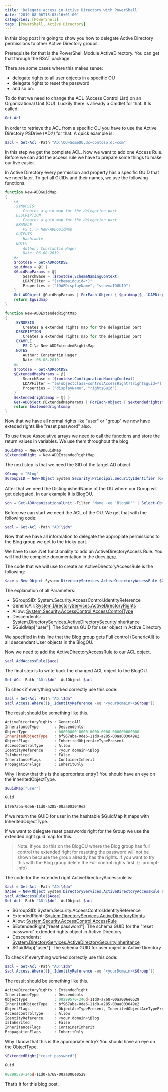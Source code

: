 ```yaml
---
title: 'Delegate access in Active Directory with PowerShell'
date: '2019-08-06T18:03:16+01:00'
categories: [PowerShell]
tags: [PowerShell, Active Directory]
---
```


In this blog post I’m going to show you how to delegate Active Directory permissions to other Active Directory groups.

Prerequisite for that is the PowerShell Module ActiveDirectory.
You can get that through the RSAT package.

There are some cases where this makes sense:

- delegate rights to all user objects in a specific OU
- delegate rights to reset the password
- and so on.

To do that we need to change the ACL (Access Control List) on an Organizational Unit (OU). Luckily there is already a Cmdlet for that.
It Is called:

```powershell
Get-Acl
```

In order to retrieve the ACL from a specific OU you have to use the Active Directory PSDrive (AD:\\) for that. A quick example is:

```powershell
$acl = Get-Acl -Path "AD:\OU=SomeOU,dc=contoso,dc=com"
```

In this step we get the complete ACL. Now we want to add one Access Rule. Before we can add the access rule we have to prepare some things to make our live easier.

In Active Directory every permission and property has a specific GUID that we need later. To get all GUIDs and their names, we use the following functions.

```powershell
function New-ADDGuidMap
{
    <#
    .SYNOPSIS
        Creates a guid map for the delegation part
    .DESCRIPTION
        Creates a guid map for the delegation part
    .EXAMPLE
        PS C:\> New-ADDGuidMap
    .OUTPUTS
        Hashtable
    .NOTES
        Author: Constantin Hager
        Date: 06.08.2019
    #>
    $rootdse = Get-ADRootDSE
    $guidmap = @{ }
    $GuidMapParams = @{
        SearchBase = ($rootdse.SchemaNamingContext)
        LDAPFilter = "(schemaidguid=*)"
        Properties = ("lDAPDisplayName", "schemaIDGUID")
    }
    Get-ADObject @GuidMapParams | ForEach-Object { $guidmap[$_.lDAPDisplayName] = [System.GUID]$_.schemaIDGUID }
    return $guidmap
}

function New-ADDExtendedRightMap
{
    .SYNOPSIS
        Creates a extended rights map for the delegation part
    .DESCRIPTION
        Creates a extended rights map for the delegation part
    .EXAMPLE
        PS C:\> New-ADDExtendedRightsMap
    .NOTES
        Author: Constantin Hager
        Date: 06.08.2019
    #>
    $rootdse = Get-ADRootDSE
    $ExtendedMapParams = @{
        SearchBase = ($rootdse.ConfigurationNamingContext)
        LDAPFilter = "(&(objectclass=controlAccessRight)(rightsguid=*))"
        Properties = ("displayName", "rightsGuid")
    }
    $extendedrightsmap = @{ }
    Get-ADObject @ExtendedMapParams | ForEach-Object { $extendedrightsmap[$_.displayName] = [System.GUID]$_.rightsGuid }
    return $extendedrightsmap
}
```

Now that we have all normal rights like "user" or "group" we now have exteded rights like "reset password" also.

To use these Associative arrays we need to call the functions and store the return values
in variables. We use them throughout the blog.

```powershell
$GuidMap = New-ADDGuidMap
$ExtendedRight = New-ADDExtendedRightMap
```

The next step is that we need the SID of the target AD object.

```powershell
$Group = "Blog"
$GroupSID = New-Object System.Security.Principal.SecurityIdentifier (Get-ADGroup $Group).SID
```

After that we need the DistinguishedName of the OU where our Group will get delegated. In our example It is BlogOU.

```powershell
$dn = Get-ADOrganizationalUnit -Filter "Name -eq 'BlogOU'" | Select-Object -ExpandProperty DistinguishedName
```

Before we can start we need the ACL of the OU. We get that with the following code:

```powershell
$acl = Get-Acl -Path "AD:\$dn"
```

Now that we have all information to delegate the appropiate permissions to the Blog group we get to the tricky part.

We have to use .Net functionality to add an ActiveDirectoryAccess Rule. You will find the complete documentation in the docs [here](https://docs.microsoft.com/en-us/dotnet/api/system.directoryservices.activedirectoryaccessrule?view=netframework-4.8).

The code that we will use to create an ActiveDirectoryAccessRule is the following:

```powershell
$ace = New-Object System.DirectoryServices.ActiveDirectoryAccessRule $GroupSID, "GenericAll", "Allow", "Descendents", $GuidMap["user"]
```

The explanation of all Parameters:

- $GroupSID: System.Security.AccessControl.IdentityReference
- GenericAll: [System.DirectoryServices.ActiveDirectoryRights](https://docs.microsoft.com/en-us/dotnet/api/system.directoryservices.activedirectoryrights?view=netframework-4.8)
- Allow: [System.Security.AccessControl.AccessControlType](https://docs.microsoft.com/en-us/dotnet/api/system.security.accesscontrol.accesscontroltype?view=netframework-4.8)
- Descendents: [System.DirectoryServices.ActiveDirectorySecurityInheritance](https://docs.microsoft.com/en-us/dotnet/api/system.directoryservices.activedirectorysecurityinheritance?view=netframework-4.8)
- $GuidMap["user"]: The Schema GUID for user object in Active Directory

We specified in this line that the Blog group gets Full control (GenericAll) to all descendant User objects in the BlogOU.

Now we need to add the ActiveDirectoryAccessRule to our ACL object.

```powershell
$acl.AddAccessRule($ace)
```

The final step is to write back the changed ACL object to the BlogOU.

```powershell
Set-ACL -Path "AD:\$dn" -AclObject $acl
```

To check if everything worked correctly use this code:

```powershell
$acl = Get-Acl -Path "AD:\$dn"
$acl.Access.Where({$_.IdentityReference -eq "<yourDomain>\$Group"})
```

The result should be something like this.

```powershell
ActiveDirectoryRights : GenericAll
InheritanceType       : Descendents
ObjectType            : 00000000-0000-0000-0000-000000000000
InheritedObjectType   : bf967aba-0de6-11d0-a285-00aa003049e2
ObjectFlags           : InheritedObjectAceTypePresent
AccessControlType     : Allow
IdentityReference     : <your domain>\Blog
IsInherited           : False
InheritanceFlags      : ContainerInherit
PropagationFlags      : InheritOnly
```

Why I know that this is the appropriate entry? You should have an eye on the InheritedObjectType.

```powershell
$GuidMap["user"]

Guid
----
bf967aba-0de6-11d0-a285-00aa003049e2
```

If we return the GUID for user in the hashtable $GuidMap It maps with InheritedObjectType.

If we want to delegate reset passwords right for the Group we use the extended right guid map for this.

>Note: If you do this on the BlogOU where the Blog group has full control the extended right for resetting the password will not be shown because the group already has the rights. If you want to try this with the Blog group delete the Full control rights first.
{: .prompt-info}

The code for the extended right ActiveDirectoryAccessrule is:

```powershell
$acl = Get-Acl -Path "AD:\$dn"
$Acee = New-Object System.DirectoryServices.ActiveDirectoryAccessRule $GroupSID, "ExtendedRight", "Allow", $ExtendedRight["reset password"] , "Descendents", $GuidMap["user"]
$acl.AddAccessRule($Acee)
Set-Acl -Path "AD:\$dn" -AclObject $acl

```

- $GroupSID: System.Security.AccessControl.IdentityReference
- ExtendedRight: [System.DirectoryServices.ActiveDirectoryRights](https://docs.microsoft.com/en-us/dotnet/api/system.directoryservices.activedirectoryrights?view=netframework-4.8)
- Allow: [System.Security.AccessControl.AccessRule](https://docs.microsoft.com/en-us/dotnet/api/system.security.accesscontrol.accesscontroltype?view=netframework-4.8)
- $ExtendedRight["reset password"]: The schema GUID for the "reset password" extended rights object in Active Directory
- Descendents: [System.DirectoryServices.ActiveDirectorySecurityInheritance](https://docs.microsoft.com/en-us/dotnet/api/system.directoryservices.activedirectorysecurityinheritance?view=netframework-4.8)
- $GuidMap["user"]: The schema GUID for user object in Active Directory

 To check if everything worked correctly use this code:

```powershell
$acl = Get-Acl -Path "AD:\$dn"
$acl.Access.Where({$_.IdentityReference -eq "<yourDomain>\$Group"})
```

The result should be something like this.

```powershell
ActiveDirectoryRights : ExtendedRight
InheritanceType       : Descendents
ObjectType            : 00299570-246d-11d0-a768-00aa006e0529
InheritedObjectType   : bf967aba-0de6-11d0-a285-00aa003049e2
ObjectFlags           : ObjectAceTypePresent, InheritedObjectAceTypePresent
AccessControlType     : Allow
IdentityReference     : <your domain>\Blog
IsInherited           : False
InheritanceFlags      : ContainerInherit
PropagationFlags      : InheritOnly
```

Why I know that this is the appropriate entry? You should have an eye on the ObjectType.

```powershell
$ExtendedRight["reset password"]

Guid
----
00299570-246d-11d0-a768-00aa006e0529
```

That’s It for this blog post.
